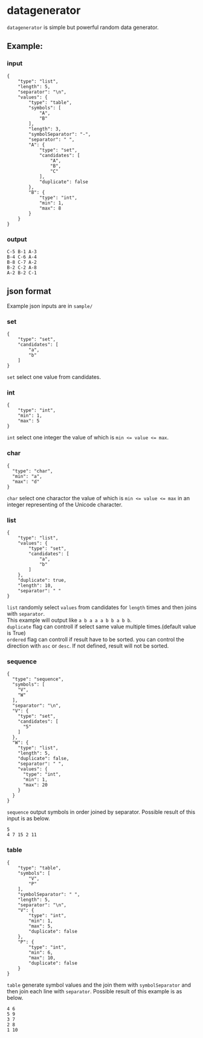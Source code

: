 # datagenerator
`datagenerator` is simple but powerful random data generator.

## Example:
### input
```
{
    "type": "list",
    "length": 5,
    "separator": "\n",
    "values": {
        "type": "table",
        "symbols": [
            "A",
            "B"
        ],
        "length": 3,
        "symbolSeparator": "-",
        "separator": " ",
        "A": {
            "type": "set",
            "candidates": [
                "A",
                "B",
                "C"
            ],
            "duplicate": false
        },
        "B": {
            "type": "int",
            "min": 1,
            "max": 8
        }
    }
}
```
### output
```
C-5 B-1 A-3
B-4 C-6 A-4
B-8 C-7 A-2
B-2 C-2 A-8
A-2 B-2 C-1
```


## json format
Example json inputs are in `sample/`
### set
```
{
    "type": "set",
    "candidates": [
        "a",
        "b"
    ]
}
```
`set` select one value from candidates.

### int
```
{
    "type": "int",
    "min": 1,
    "max": 5
}
```
`int` select one integer the value of which is `min <= value <= max`.

### char
```
{
  "type": "char",
  "min": "a",
  "max": "d"
}
```
`char` select one charactor the value of which is `min <= value <= max` in an integer representing of the Unicode character.

### list
```
{
    "type": "list",
    "values": {
        "type": "set",
        "candidates": [
            "a",
            "b"
        ]
    },
    "duplicate": true,
    "length": 10,
    "separator": " "
}
```
`list` randomly select `values` from candidates for `length` times and then joins with `separator`.  
This example will output like `a b a a a b b a b b`.  
`duplicate` flag can controll if select same value multiple times.(default value is True)  
`ordered` flag can controll if result have to be sorted. you can control the direction with `asc` or `desc`. If not defined, result will not be sorted.

### sequence
```
{
  "type": "sequence",
  "symbols": [
    "V",
    "W"
  ],
  "separator": "\n",
  "V": {
    "type": "set",
    "candidates": [
      "5"
    ]
  },
  "W": {
    "type": "list",
    "length": 5,
    "duplicate": false,
    "separator": " ",
    "values": {
      "type": "int",
      "min": 1,
      "max": 20
    }
  }
}
```
`sequence` output symbols in order joined by separator.
Possible result of this input is as below. 
```
5
4 7 15 2 11
```

### table
```
{
    "type": "table",
    "symbols": [
        "V",
        "P"
    ],
    "symbolSeparator": " ",
    "length": 5,
    "separator": "\n",
    "V": {
        "type": "int",
        "min": 1,
        "max": 5,
        "duplicate": false
    },
    "P": {
        "type": "int",
        "min": 6,
        "max": 10,
        "duplicate": false
    }
}
```
`table` generate symbol values and the join them with `symbolSeparator` and then join each line with `separator`.
Possible result of this example is as below.
```
4 6
5 9
3 7
2 8
1 10
```